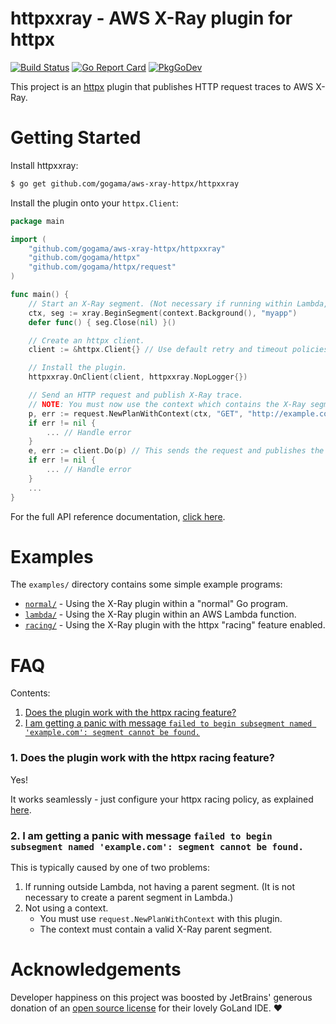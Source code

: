 httpxxray - AWS X-Ray plugin for httpx
======================================

[![Build Status](https://travis-ci.org/gogama/aws-xray-httpx.svg)](https://travis-ci.com/gogama/aws-xray-httpx) [![Go Report Card](https://goreportcard.com/badge/github.com/gogama/aws-xray-httpx/httpxxray)](https://goreportcard.com/report/github.com/gogama/aws-xray-httpx/httpxxray) [![PkgGoDev](https://pkg.go.dev/badge/github.com/gogama/aws-xray-httpx/httpxxray)](https://pkg.go.dev/github.com/gogama/aws-xray-httpx/httpxxray)

This project is an [httpx](https://github.com/gogama/httpx) plugin that
publishes HTTP request traces to AWS X-Ray.

Getting Started
===============

Install httpxxray:

```sh
$ go get github.com/gogama/aws-xray-httpx/httpxxray
```

Install the plugin onto your `httpx.Client`:

```go
package main

import (
	"github.com/gogama/aws-xray-httpx/httpxxray"
	"github.com/gogama/httpx"
	"github.com/gogama/httpx/request"
)

func main() {
	// Start an X-Ray segment. (Not necessary if running within Lambda, see examples/lambda.)
	ctx, seg := xray.BeginSegment(context.Background(), "myapp")
	defer func() { seg.Close(nil) }()

	// Create an httpx client.
	client := &httpx.Client{} // Use default retry and timeout policies

	// Install the plugin.
	httpxxray.OnClient(client, httpxxray.NopLogger{})

	// Send an HTTP request and publish X-Ray trace.
	// NOTE: You must now use the context which contains the X-Ray segment!
	p, err := request.NewPlanWithContext(ctx, "GET", "http://example.com", nil)
	if err != nil {
		... // Handle error
	}
	e, err := client.Do(p) // This sends the request and publishes the plan to X-Ray.
	if err != nil {
		... // Handle error
	}
	...
}
```

For the full API reference documentation, [click here](https://pkg.go.dev/github.com/gogama/aws-xray-httpx/httpxxray).

Examples
========

The `examples/` directory contains some simple example programs:

- [`normal/`](example/normal) - Using the X-Ray plugin within a "normal" Go program.
- [`lambda/`](example/lambda) - Using the X-Ray plugin within an AWS Lambda function.
- [`racing/`](example/racing) - Using the X-Ray plugin with the httpx "racing" feature enabled.

FAQ
===

Contents:

1. [Does the plugin work with the httpx racing feature?](#1-does-the-plugin-work-with-the-httpx-racing-feature)
2. [I am getting a panic with message `failed to begin subsegment named 'example.com': segment cannot be found.`](#2-i-am-getting-a-panic-with-message-failed-to-begin-subsegment-named-examplecom-segment-cannot-be-found)

### 1. Does the plugin work with the httpx racing feature?

Yes!

It works seamlessly - just configure your httpx racing policy, as explained
[here](https://pkg.go.dev/github.com/gogama/httpx#readme-concurrent-requests-racing).

### 2. I am getting a panic with message `failed to begin subsegment named 'example.com': segment cannot be found.`

This is typically caused by one of two problems:

1. If running outside Lambda, not having a parent segment. (It is not necessary
   to create a parent segment in Lambda.)
2. Not using a context.
    - You must use `request.NewPlanWithContext` with this plugin.
    - The context must contain a valid X-Ray parent segment.

Acknowledgements
================

Developer happiness on this project was boosted by JetBrains' generous donation
of an [open source license](https://www.jetbrains.com/opensource/) for their
lovely GoLand IDE. ❤

